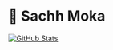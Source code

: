 # 👾  Sachh Moka
[![ GitHub Stats](https://github-readme-stats.vercel.app/api?username=sachhm)](https://github.com/sachhm/github-readme-stats)
